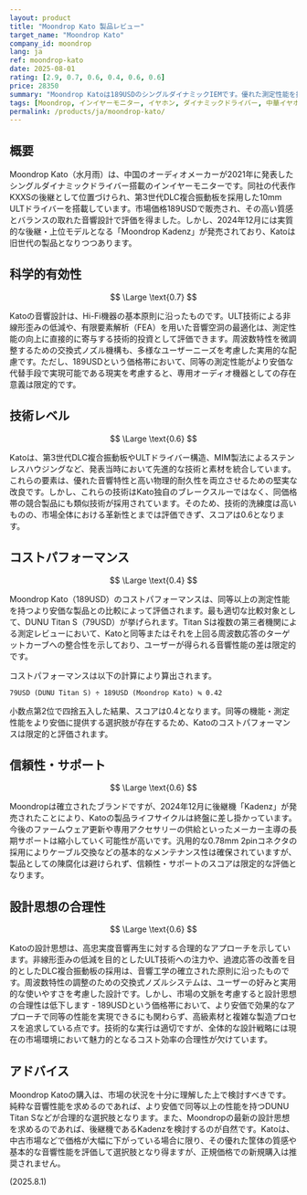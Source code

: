 ```yaml
---
layout: product
title: "Moondrop Kato 製品レビュー"
target_name: "Moondrop Kato"
company_id: moondrop
lang: ja
ref: moondrop-kato
date: 2025-08-01
rating: [2.9, 0.7, 0.6, 0.4, 0.6, 0.6]
price: 28350
summary: "Moondrop Katoは189USDのシングルダイナミックIEMです。優れた測定性能を持ちますが、より安価な競合や後継機の登場により、コストパフォーマンスと将来性は限定的です。"
tags: [Moondrop, インイヤーモニター, イヤホン, ダイナミックドライバー, 中華イヤホン, ULT技術]
permalink: /products/ja/moondrop-kato/
---
```

## 概要

Moondrop Kato（水月雨）は、中国のオーディオメーカーが2021年に発表したシングルダイナミックドライバー搭載のインイヤーモニターです。同社の代表作KXXSの後継として位置づけられ、第3世代DLC複合振動板を採用した10mm ULTドライバーを搭載しています。市場価格189USDで販売され、その高い質感とバランスの取れた音響設計で評価を得ました。しかし、2024年12月には実質的な後継・上位モデルとなる「Moondrop Kadenz」が発売されており、Katoは旧世代の製品となりつつあります。

## 科学的有効性

$$ \Large \text{0.7} $$

Katoの音響設計は、Hi-Fi機器の基本原則に沿ったものです。ULT技術による非線形歪みの低減や、有限要素解析（FEA）を用いた音響空洞の最適化は、測定性能の向上に直接的に寄与する技術的投資として評価できます。周波数特性を微調整するための交換式ノズル機構も、多様なユーザーニーズを考慮した実用的な配慮です。ただし、189USDという価格帯において、同等の測定性能がより安価な代替手段で実現可能である現実を考慮すると、専用オーディオ機器としての存在意義は限定的です。

## 技術レベル

$$ \Large \text{0.6} $$

Katoは、第3世代DLC複合振動板やULTドライバー構造、MIM製法によるステンレスハウジングなど、発表当時において先進的な技術と素材を統合しています。これらの要素は、優れた音響特性と高い物理的耐久性を両立させるための堅実な改良です。しかし、これらの技術はKato独自のブレークスルーではなく、同価格帯の競合製品にも類似技術が採用されています。そのため、技術的洗練度は高いものの、市場全体における革新性とまでは評価できず、スコアは0.6となります。

## コストパフォーマンス

$$ \Large \text{0.4} $$

Moondrop Kato（189USD）のコストパフォーマンスは、同等以上の測定性能を持つより安価な製品との比較によって評価されます。最も適切な比較対象として、DUNU Titan S（79USD）が挙げられます。Titan Sは複数の第三者機関による測定レビューにおいて、Katoと同等またはそれを上回る周波数応答のターゲットカーブへの整合性を示しており、ユーザーが得られる音響性能の差は限定的です。

コストパフォーマンスは以下の計算により算出されます。

`79USD (DUNU Titan S) ÷ 189USD (Moondrop Kato) ≒ 0.42`

小数点第2位で四捨五入した結果、スコアは0.4となります。同等の機能・測定性能をより安価に提供する選択肢が存在するため、Katoのコストパフォーマンスは限定的と評価されます。

## 信頼性・サポート

$$ \Large \text{0.6} $$

Moondropは確立されたブランドですが、2024年12月に後継機「Kadenz」が発売されたことにより、Katoの製品ライフサイクルは終盤に差し掛かっています。今後のファームウェア更新や専用アクセサリーの供給といったメーカー主導の長期サポートは縮小していく可能性が高いです。汎用的な0.78mm 2pinコネクタの採用によりケーブル交換などの基本的なメンテナンス性は確保されていますが、製品としての陳腐化は避けられず、信頼性・サポートのスコアは限定的な評価となります。

## 設計思想の合理性

$$ \Large \text{0.6} $$

Katoの設計思想は、高忠実度音響再生に対する合理的なアプローチを示しています。非線形歪みの低減を目的としたULT技術への注力や、過渡応答の改善を目的としたDLC複合振動板の採用は、音響工学の確立された原則に沿ったものです。周波数特性の調整のための交換式ノズルシステムは、ユーザーの好みと実用的な使いやすさを考慮した設計です。しかし、市場の文脈を考慮すると設計思想の合理性は低下します - 189USDという価格帯において、より安価で効果的なアプローチで同等の性能を実現できるにも関わらず、高級素材と複雑な製造プロセスを追求している点です。技術的な実行は適切ですが、全体的な設計戦略には現在の市場環境において魅力的となるコスト効率の合理性が欠けています。

## アドバイス

Moondrop Katoの購入は、市場の状況を十分に理解した上で検討すべきです。純粋な音響性能を求めるのであれば、より安価で同等以上の性能を持つDUNU Titan Sなどが合理的な選択肢となります。また、Moondropの最新の設計思想を求めるのであれば、後継機であるKadenzを検討するのが自然です。Katoは、中古市場などで価格が大幅に下がっている場合に限り、その優れた筐体の質感や基本的な音響性能を評価して選択肢となり得ますが、正規価格での新規購入は推奨されません。

(2025.8.1)
